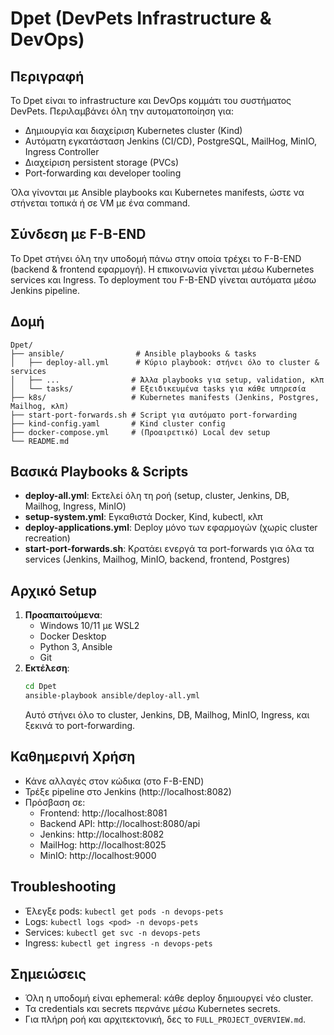 # Dpet (DevPets Infrastructure & DevOps)

## Περιγραφή
Το Dpet είναι το infrastructure και DevOps κομμάτι του συστήματος DevPets. Περιλαμβάνει όλη την αυτοματοποίηση για:
- Δημιουργία και διαχείριση Kubernetes cluster (Kind)
- Αυτόματη εγκατάσταση Jenkins (CI/CD), PostgreSQL, MailHog, MinIO, Ingress Controller
- Διαχείριση persistent storage (PVCs)
- Port-forwarding και developer tooling

Όλα γίνονται με Ansible playbooks και Kubernetes manifests, ώστε να στήνεται τοπικά ή σε VM με ένα command.

## Σύνδεση με F-B-END
Το Dpet στήνει όλη την υποδομή πάνω στην οποία τρέχει το F-B-END (backend & frontend εφαρμογή). Η επικοινωνία γίνεται μέσω Kubernetes services και Ingress. Το deployment του F-B-END γίνεται αυτόματα μέσω Jenkins pipeline.

## Δομή
```
Dpet/
├── ansible/                # Ansible playbooks & tasks
│   ├── deploy-all.yml      # Κύριο playbook: στήνει όλο το cluster & services
│   ├── ...                # Άλλα playbooks για setup, validation, κλπ
│   └── tasks/             # Εξειδικευμένα tasks για κάθε υπηρεσία
├── k8s/                   # Kubernetes manifests (Jenkins, Postgres, Mailhog, κλπ)
├── start-port-forwards.sh # Script για αυτόματο port-forwarding
├── kind-config.yaml       # Kind cluster config
├── docker-compose.yml     # (Προαιρετικό) Local dev setup
└── README.md
```

## Βασικά Playbooks & Scripts
- **deploy-all.yml**: Εκτελεί όλη τη ροή (setup, cluster, Jenkins, DB, Mailhog, Ingress, MinIO)
- **setup-system.yml**: Εγκαθιστά Docker, Kind, kubectl, κλπ
- **deploy-applications.yml**: Deploy μόνο των εφαρμογών (χωρίς cluster recreation)
- **start-port-forwards.sh**: Κρατάει ενεργά τα port-forwards για όλα τα services (Jenkins, Mailhog, MinIO, backend, frontend, Postgres)

## Αρχικό Setup
1. **Προαπαιτούμενα**:
   - Windows 10/11 με WSL2
   - Docker Desktop
   - Python 3, Ansible
   - Git
2. **Εκτέλεση**:
   ```bash
   cd Dpet
   ansible-playbook ansible/deploy-all.yml
   ```
   Αυτό στήνει όλο το cluster, Jenkins, DB, Mailhog, MinIO, Ingress, και ξεκινά το port-forwarding.

## Καθημερινή Χρήση
- Κάνε αλλαγές στον κώδικα (στο F-B-END)
- Τρέξε pipeline στο Jenkins (http://localhost:8082)
- Πρόσβαση σε:
  - Frontend: http://localhost:8081
  - Backend API: http://localhost:8080/api
  - Jenkins: http://localhost:8082
  - MailHog: http://localhost:8025
  - MinIO: http://localhost:9000

## Troubleshooting
- Έλεγξε pods: `kubectl get pods -n devops-pets`
- Logs: `kubectl logs <pod> -n devops-pets`
- Services: `kubectl get svc -n devops-pets`
- Ingress: `kubectl get ingress -n devops-pets`

## Σημειώσεις
- Όλη η υποδομή είναι ephemeral: κάθε deploy δημιουργεί νέο cluster.
- Τα credentials και secrets περνάνε μέσω Kubernetes secrets.
- Για πλήρη ροή και αρχιτεκτονική, δες το `FULL_PROJECT_OVERVIEW.md`.



 
